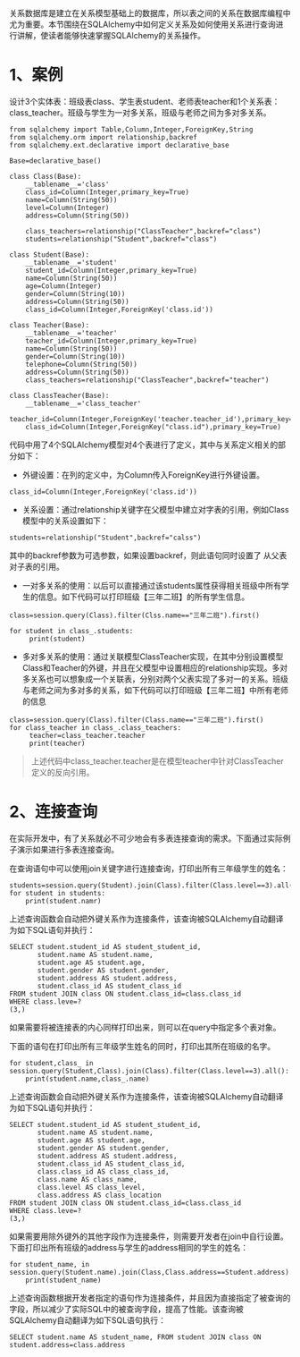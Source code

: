 关系数据库是建立在关系模型基础上的数据库，所以表之间的关系在数据库编程中尤为重要。本节围绕在SQLAlchemy中如何定义关系及如何使用关系进行查询进行讲解，使读者能够快速掌握SQLAlchemy的关系操作。

# 1、案例

设计3个实体表：班级表class、学生表student、老师表teacher和1个关系表：class\_teacher。班级与学生为一对多关系，班级与老师之间为多对多关系。

```
from sqlalchemy import Table,Column,Integer,ForeignKey,String
from sqlalchemy.orm import relationship,backref
from sqlalchemy.ext.declarative import declarative_base

Base=declarative_base()

class Class(Base):
    __tablename__='class'
    class_id=Column(Integer,primary_key=True)
    name=Column(String(50))
    level=Column(Integer)
    address=Column(String(50))

    class_teachers=relationship("ClassTeacher",backref="class")
    students=relationship("Student",backref="class")

class Student(Base):
    __tablename__='student'
    student_id=Column(Integer,primary_key=True)
    name=Column(String(50))
    age=Column(Integer)
    gender=Column(String(10))
    address=Column(String(50))
    class_id=Column(Integer,ForeignKey('class.id'))

class Teacher(Base):
    __tablename__='teacher'
    teacher_id=Column(Integer,primary_key=True)
    name=Column(String(50))
    gender=Column(String(10))
    telephone=Column(String(50))
    address=Column(String(50))
    class_teachers=relationship("ClassTeacher",backref="teacher")

class ClassTeacher(Base):
    __tablename__='class_teacher'
    teacher_id=Column(Integer,ForeignKey('teacher.teacher_id'),primary_key=True)
    class_id=Column(Integer,ForeignKey("class.id"),primary_key=True)
```

代码中用了4个SQLAlchemy模型对4个表进行了定义，其中与关系定义相关的部分如下：

* 外键设置：在列的定义中，为Column传入ForeignKey进行外键设置。

```
class_id=Column(Integer,ForeignKey('class.id'))
```

* 关系设置：通过relationship关键字在父模型中建立对字表的引用，例如Class模型中的关系设置如下：

```
students=relationship("Student",backref="calss")
```

其中的backref参数为可选参数，如果设置backref，则此语句同时设置了 从父表对子表的引用。

* 一对多关系的使用：以后可以直接通过该students属性获得相关班级中所有学生的信息。如下代码可以打印班级【三年二班】的所有学生信息。

```
class=session.query(Class).filter(Clss.name=="三年二班").first()

for student in class_.students:
     print(student)
```

* 多对多关系的使用：通过关联模型ClassTeacher实现，在其中分别设置模型Class和Teacher的外键，并且在父模型中设置相应的relationship实现。多对多关系也可以想象成一个关联表，分别对两个父表实现了多对一的关系。班级与老师之间为多对多的关系，如下代码可以打印班级【三年二班】中所有老师的信息

```
class=session.query(Class).filter(Class.name=="三年二班").first()
for class_teacher in class_.class_teachers:
     teacher=class_teacher.teacher
     print(teacher)
```

> 上述代码中class\_teacher.teacher是在模型teacher中针对ClassTeacher定义的反向引用。

# 2、连接查询

在实际开发中，有了关系就必不可少地会有多表连接查询的需求。下面通过实际例子演示如果进行多表连接查询。

在查询语句中可以使用join关键字进行连接查询，打印出所有三年级学生的姓名：

```
students=session.query(Student).join(Class).filter(Class.level==3).all()
for student in students:
    print(student.namr)
```

上述查询函数会自动把外键关系作为连接条件，该查询被SQLAlchemy自动翻译为如下SQL语句并执行：

```
SELECT student.student_id AS student_student_id,
       student.name AS student.name,
       student.age AS student.age,
       student.gender AS student.gender,
       student.address AS student.address,
       student.class_id AS student_class_id
FROM student JOIN class ON student.class_id=class.class_id
WHERE class.leve=?
(3,)
```

如果需要将被连接表的内心同样打印出来，则可以在query中指定多个表对象。

下面的语句在打印出所有三年级学生姓名的同时，打印出其所在班级的名字。

```
for student,class_ in session.query(Student,Class).join(Class).filter(Class.level==3).all():
    print(student.name,class_.name)
```

上述查询函数会自动把外键关系作为连接条件，该查询被SQLAlchemy自动翻译为如下SQL语句并执行：

```
SELECT student.student_id AS student_student_id,
       student.name AS student.name,
       student.age AS student.age,
       student.gender AS student.gender,
       student.address AS student.address,
       student.class_id AS student_class_id,
       class.class_id AS class_class_id,
       class.name AS class_name,
       class.level AS class_level,
       class.address AS class_location
FROM student JOIN class ON student.class_id=class.class_id
WHERE class.leve=?
(3,)
```

如果需要用除外键外的其他字段作为连接条件，则需要开发者在join中自行设置。下面打印出所有班级的address与学生的address相同的学生的姓名：

```
for student_name, in session.query(Student.name).join(Class,Class.address==Student.address).filter(Class.level==3).all():
    print(student_name)
```

上述查询函数根据开发者指定的语句作为连接条件，并且因为直接指定了被查询的字段，所以减少了实际SQL中的被查询字段，提高了性能。该查询被SQLAlchemy自动翻译为如下SQL语句执行：

```
SELECT student.name AS student_name, FROM student JOIN class ON student.address=class.address
```



